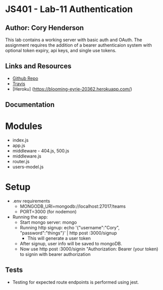 # JS401 - Lab-11 Authentication
## Author: Cory Henderson
This lab contains a working server with basic auth and OAuth.  The assignment requires the addition of a bearer authenticaion system with optional token expiry, api keys, and single use tokens.

## Links and Resources
- [Github Repo](https://github.com/401-advanced-javascript-1/lab-13-bearerAuth/tree/submission)
- [Travis](https://www.travis-ci.com/401-advanced-javascript-1/lab-13-bearerAuth)
- [Heroku] (https://blooming-eyrie-20362.herokuapp.com/)

## Documentation

# Modules
- index.js
- app.js
- middleware - 404.js, 500.js 
- middleware.js
- router.js
- users-model.js

# Setup
- .env requirements
  - MONGODB_URI=mongodb://localhost:27017/teams
  - PORT=3000 (for nodemon)
- Running the app:
  - Start mongo server: mongo
  - Running http signup: echo '{"username":"Cory", "password":"things"}' | http post :3000/signup
    - This will generate a user token
  - After signup, user info will be saved to mongoDB.
  - Now use http post :3000/signin "Authorization: Bearer (your token) to signin with bearer authorization

## Tests
- Testing for expected route endpoints is performed using jest.
